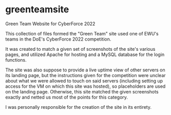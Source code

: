 # greenteamsite
Green Team Website for CyberForce 2022

This collection of files formed the "Green Team" site used one of EWU's teams in the DoE's CyberForce 2022 competition. 

It was created to match a given set of screenshots of the site's various pages, and utilized Apache for hosting and a MySQL database for the login functions.

The site was also suppose to provide a live uptime view of other servers on its landing page, but the instructions given for the competition were unclear about what we were allowed to 
touch on said servers (including setting up access for the VM on which this site was hosted), so placeholders are used on the landing page. Otherwise, this site matched the given 
screenshots exactly and netted us most of the points for this category.

I was personally responsible for the creation of the site in its entirety.

